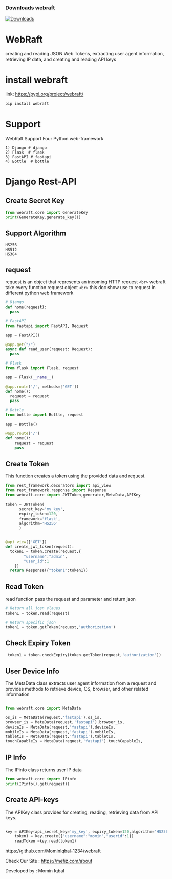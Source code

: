 ### Downloads webraft
[![Downloads](https://static.pepy.tech/badge/webraft)](https://pepy.tech/project/webraft)



# WebRaft

creating and reading JSON Web Tokens, extracting user agent
information, retrieving IP data, and creating and reading API keys

# install webraft

link: https://pypi.org/project/webraft/

```python
pip install webraft
```

# Support

WebRaft Support Four Python web-framework

```
1) Django # django
2) Flask  # flask
3) FastAPI # fastapi
4) Bottle  # bottle
```

# Django Rest-API

## Create Secret Key

```python
from webraft.core import GenerateKey
print(GenerateKey.generate_key())
```

## Support Algorithm

```
HS256
HS512
HS384
```

## request

request is an object that represents an incoming HTTP request `<br>` webraft take every function request object `<br>`
this doc show use to request in different python web framework

```python
# Django
def home(request):
  pass

# FastAPI
from fastapi import FastAPI, Request

app = FastAPI()

@app.get("/")
async def read_user(request: Request):
  pass

# Flask
from flask import Flask, request

app = Flask(__name__)

@app.route('/', methods=['GET'])
def home():
  request = request
  pass

# Bottle
from bottle import Bottle, request

app = Bottle()

@app.route('/')
def home():
    request = request
    pass


```

## Create Token

This function creates a token using the provided data and request.

```python
from rest_framework.decorators import api_view
from rest_framework.response import Response
from webraft.core import JWTToken,generator,MetaData,APIKey

token = JWTToken(
      secret_key='my_key',
      expiry_token=120,
      framework='flask',
      algorithm='HS256'
      )


@api_view(['GET'])
def create_jwt_token(request):
  token1 = token.create(request,{
        "username":"admin",
        "user_id":1
    })
  return Response({"token1":token1})
```

## Read Token

read function pass the request and parameter and return json

```python
# Return all josn vlaues
token1 = token.read(request)

# Return specific json 
token1 = token.getToken(request,'authorization')

```



## Check Expiry Token

```python
 token1 = token.checkExpiry(token.getToken(request,'authorization'))

```



## User Device Info

The MetaData class extracts user agent information from a request and
provides methods to retrieve device, OS, browser, and other related information

```python

from webraft.core import MetaData

os_is = MetaData(request,'fastapi').os_is,
browser_is = MetaData(request,'fastapi').browser_is,
deviceIs = MetaData(request,'fastapi').deviceIs,
mobileIs = MetaData(request,'fastapi').mobileIs,
tabletIs = MetaData(request,'fastapi').tabletIs,
touchCapableIs = MetaData(request,'fastapi').touchCapableIs,

```


## IP Info

The IPinfo class returns user IP data

```python
from webraft.core import IPinfo
print(IPinfo().get(request))
```

## Create API-keys

The APIKey class provides for creating, reading, retrieving data from API keys.

```python

key = APIKey(api_secret_key='my_key', expiry_token=120,algorithm='HS256')
    token1 = key.create({"username":"momin","userid":1})
    readToken =key.read(token1)
```





https://github.com/MominIqbal-1234/webraft

Check Our Site : https://mefiz.com/about

Developed by : Momin Iqbal

